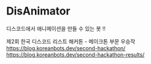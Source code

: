 # DisAnimator

디스코드에서 애니메이션을 만들 수 있는 봇 !!

제2회 한국 디스코드 리스트 해커톤 - 메이크톤 부문 우승작  
https://blog.koreanbots.dev/second-hackathon/  
https://blog.koreanbots.dev/second-hackathon-results/
